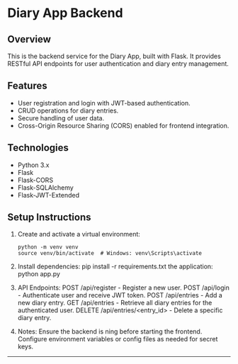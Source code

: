 # Diary App Backend

## Overview

This is the backend service for the Diary App, built with Flask. It provides RESTful API endpoints for user authentication and diary entry management.

## Features

- User registration and login with JWT-based authentication.
- CRUD operations for diary entries.
- Secure handling of user data.
- Cross-Origin Resource Sharing (CORS) enabled for frontend integration.

## Technologies

- Python 3.x
- Flask
- Flask-CORS
- Flask-SQLAlchemy
- Flask-JWT-Extended

## Setup Instructions

1. Create and activate a virtual environment:

   ```
   python -m venv venv
   source venv/bin/activate  # Windows: venv\Scripts\activate
   
2. Install dependencies:
pip install -r requirements.txt the application:
python app.py

3. API Endpoints:
POST /api/register - Register a new user.
POST /api/login - Authenticate user and receive JWT token.
POST /api/entries - Add a new diary entry.
GET /api/entries - Retrieve all diary entries for the authenticated user.
DELETE /api/entries/<entry_id> - Delete a specific diary entry.

4. Notes:
Ensure the backend is ning before starting the frontend.
Configure environment variables or config files as needed for secret keys.



---
